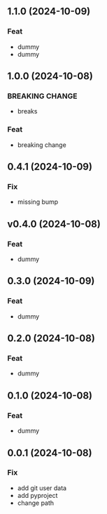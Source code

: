 ## 1.1.0 (2024-10-09)

### Feat

- dummy
- dummy

## 1.0.0 (2024-10-08)

### BREAKING CHANGE

- breaks

### Feat

- breaking change

## 0.4.1 (2024-10-09)

### Fix

- missing bump

## v0.4.0 (2024-10-08)

### Feat

- dummy

## 0.3.0 (2024-10-09)

### Feat

- dummy

## 0.2.0 (2024-10-08)

### Feat

- dummy

## 0.1.0 (2024-10-08)

### Feat

- dummy

## 0.0.1 (2024-10-08)

### Fix

- add git user data
- add pyproject
- change path
